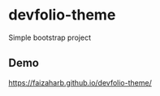 # devfolio-theme

<p>Simple bootstrap project</p>


## Demo

https://faizaharb.github.io/devfolio-theme/
